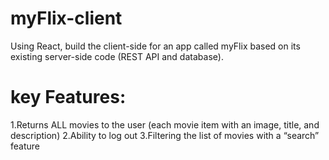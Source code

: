 # myFlix-client
Using React, build the client-side for an app called myFlix based on its
existing server-side code (REST API and database).

# key Features:
1.Returns ALL movies to the user (each movie item with an image, title, and description)
2.Ability to log out
3.Filtering the list of movies with a “search” feature
 
